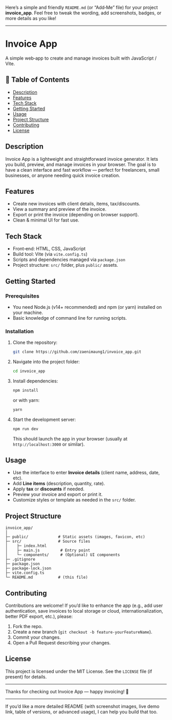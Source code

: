 Here’s a simple and friendly `README.md` (or “Add‑Me” file) for your project **invoice_app**. Feel free to tweak the wording, add screenshots, badges, or more details as you like!

---

# Invoice App

A simple web‑app to create and manage invoices built with JavaScript / Vite.

## 🧾 Table of Contents

* [Description](#description)
* [Features](#features)
* [Tech Stack](#tech-stack)
* [Getting Started](#getting‑started)
* [Usage](#usage)
* [Project Structure](#project‑structure)
* [Contributing](#contributing)
* [License](#license)

## Description

Invoice App is a lightweight and straightforward invoice generator. It lets you build, preview, and manage invoices in your browser. The goal is to have a clean interface and fast workflow — perfect for freelancers, small businesses, or anyone needing quick invoice creation.

## Features

* Create new invoices with client details, items, tax/discounts.
* View a summary and preview of the invoice.
* Export or print the invoice (depending on browser support).
* Clean & minimal UI for fast use.

## Tech Stack

* Front‑end: HTML, CSS, JavaScript
* Build tool: Vite (via `vite.config.ts`)
* Scripts and dependencies managed via `package.json`
* Project structure: `src/` folder, plus `public/` assets.

## Getting Started

### Prerequisites

* You need Node.js (v14+ recommended) and npm (or yarn) installed on your machine.
* Basic knowledge of command line for running scripts.

### Installation

1. Clone the repository:

   ```bash
   git clone https://github.com/zaenimaung1/invoice_app.git
   ```
2. Navigate into the project folder:

   ```bash
   cd invoice_app
   ```
3. Install dependencies:

   ```bash
   npm install
   ```

   or with yarn:

   ```bash
   yarn
   ```
4. Start the development server:

   ```bash
   npm run dev
   ```

   This should launch the app in your browser (usually at `http://localhost:3000` or similar).

## Usage

* Use the interface to enter **Invoice details** (client name, address, date, etc).
* Add **Line items** (description, quantity, rate).
* Apply **tax** or **discounts** if needed.
* Preview your invoice and export or print it.
* Customize styles or template as needed in the `src/` folder.

## Project Structure

```
invoice_app/
│
├─ public/             # Static assets (images, favicon, etc)
├─ src/                # Source files
│    ├─ index.html
│    ├─ main.js         # Entry point
│    └─ components/     # (Optional) UI components
├─ .gitignore
├─ package.json
├─ package-lock.json
├─ vite.config.ts
└─ README.md           # (this file)
```

## Contributing

Contributions are welcome! If you’d like to enhance the app (e.g., add user authentication, save invoices to local storage or cloud, internationalization, better PDF export, etc.), please:

1. Fork the repo.
2. Create a new branch (`git checkout -b feature‑yourFeatureName`).
3. Commit your changes.
4. Open a Pull Request describing your changes.

## License

This project is licensed under the MIT License. See the `LICENSE` file (if present) for details.

---

Thanks for checking out Invoice App — happy invoicing! 🎉

---

If you’d like a more detailed README (with screenshot images, live demo link, table of versions, or advanced usage), I can help you build that too.
